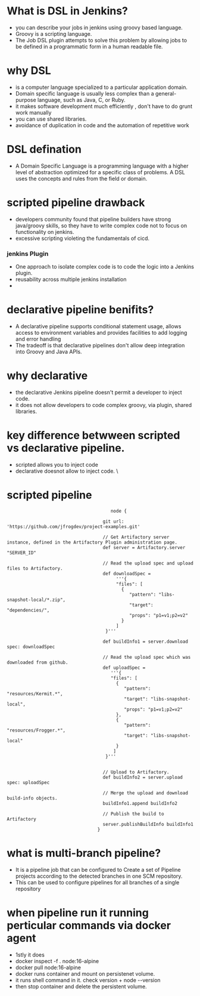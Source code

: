 # What is DSL in Jenkins?
- you can describe your jobs in jenkins using groovy based language.
- Groovy is a scripting language.
- The Job DSL plugin attempts to solve this problem by allowing jobs to be defined in a programmatic form in a human readable file.


# why DSL 
- is a computer language specialized to a particular application domain. 
- Domain specific language is usually less complex than a general-purpose language, such as Java, C, or Ruby.
- it makes software development much efficiently , don't have to do grunt work manually
- you can use shared libraries.
- avoidance of duplication in code and the automation of repetitive work


# DSL defination
- A Domain Specific Language is a programming language with a higher level of abstraction optimized for a specific class of problems. A DSL uses the concepts and rules from the field or domain.


# scripted pipeline drawback
- developers community found that pipeline builders have strong java/groovy skills, so they have to write complex code not to focus on functionality on jenkins.
- excessive scripting violeting the fundamentals of cicd.


### jenkins Plugin
- One approach to isolate complex code is to code the logic into a Jenkins plugin.
- reusability across multiple jenkins installation
-  


# declarative pipeline benifits?
- A declarative pipeline supports conditional statement usage, allows access to environment variables and provides facilities to add logging and error handling
-  The tradeoff is that declarative pipelines don't allow deep integration into Groovy and Java APIs.

# why declarative
-  the declarative Jenkins pipeline doesn't permit a developer to inject code. 
-  it does not allow developers to code complex groovy, via plugin, shared libraries.

# key difference betwween scripted vs declarative pipeline.
- scripted allows you to inject code 
- declarative doesnot allow to inject code.
\
# scripted pipeline
                                           node {

                                        git url: 'https://github.com/jfrogdev/project-examples.git'

                                        // Get Artifactory server instance, defined in the Artifactory Plugin administration page.
                                        def server = Artifactory.server "SERVER_ID"

                                        // Read the upload spec and upload files to Artifactory.
                                        def downloadSpec =       
                                             '''{
                                             "files": [     
                                               {
                                                  "pattern": "libs-snapshot-local/*.zip",
                                                  "target": "dependencies/",
                                                  "props": "p1=v1;p2=v2"
                                               }      
                                             ]    
                                         }'''

                                        def buildInfo1 = server.download spec: downloadSpec

                                        // Read the upload spec which was downloaded from github.
                                        def uploadSpec =
                                           '''{
                                           "files": [
                                             {
                                                "pattern": "resources/Kermit.*",
                                                "target": "libs-snapshot-local",
                                                "props": "p1=v1;p2=v2"
                                             },
                                             {
                                                "pattern": "resources/Frogger.*",
                                                "target": "libs-snapshot-local"
                                             }
                                            ]
                                         }'''


                                        // Upload to Artifactory.
                                        def buildInfo2 = server.upload spec: uploadSpec

                                        // Merge the upload and download build-info objects.
                                        buildInfo1.append buildInfo2

                                        // Publish the build to Artifactory
                                        server.publishBuildInfo buildInfo1
                                      }

# what is multi-branch pipeline?
- It is a pipeline job that can be configured to Create a set of Pipeline projects according to the detected branches in one SCM repository.
- This can be used to configure pipelines for all branches of a single repository 




#  when pipeline run it running perticular commands via docker agent
 - 1stly it does 
 - docker inspect -f . node:16-alpine
 - docker pull node:16-alpine
 - docker runs container and mount on persistenet volume.
 - it runs shell command in it. check version + node --version
 - then stop container and delete the persistent volume.
